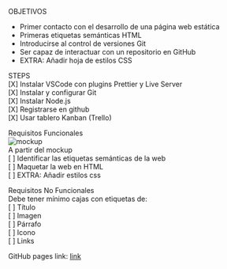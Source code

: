 OBJETIVOS
  * Primer contacto con el desarrollo de una página web estática
  * Primeras etiquetas semánticas HTML
  * Introducirse al control de versiones Git
  * Ser capaz de interactuar con un repositorio en GitHub
  * EXTRA: Añadir hoja de estilos CSS

  STEPS  
  [X] Instalar VSCode con plugins Prettier y Live Server  
  [X] Instalar y configurar Git  
  [X] Instalar Node.js  
  [X] Registrarse en github  
  [X] Usar tablero Kanban (Trello)  

  Requisitos Funcionales  
  ![mockup](https://aspiring-gaura-1f9.notion.site/image/https%3A%2F%2Fs3-us-west-2.amazonaws.com%2Fsecure.notion-static.com%2F15729f0c-c19b-4df1-b0b6-595729d0055d%2FUntitled.png?table=block&id=e3d45dde-0001-4cde-9421-7fae13ed8018&spaceId=c326e8f3-8d9e-4edc-aede-878e6ca6fca3&width=1920&userId=&cache=v2 "mockup")  
  A partir del mockup  
  [ ] Identificar las etiquetas semánticas de la web  
  [ ] Maquetar la web en HTML  
  [ ] EXTRA: Añadir estilos css  

  Requisitos No Funcionales  
  Debe tener mínimo cajas con etiquetas de:  
  [ ] Título  
  [ ] Imagen  
  [ ] Párrafo  
  [ ] Icono  
  [ ] Links  

  GitHub pages link: [link](https://jaumevibu.github.io/mi_primera_web/ 'GitHub Pages link')